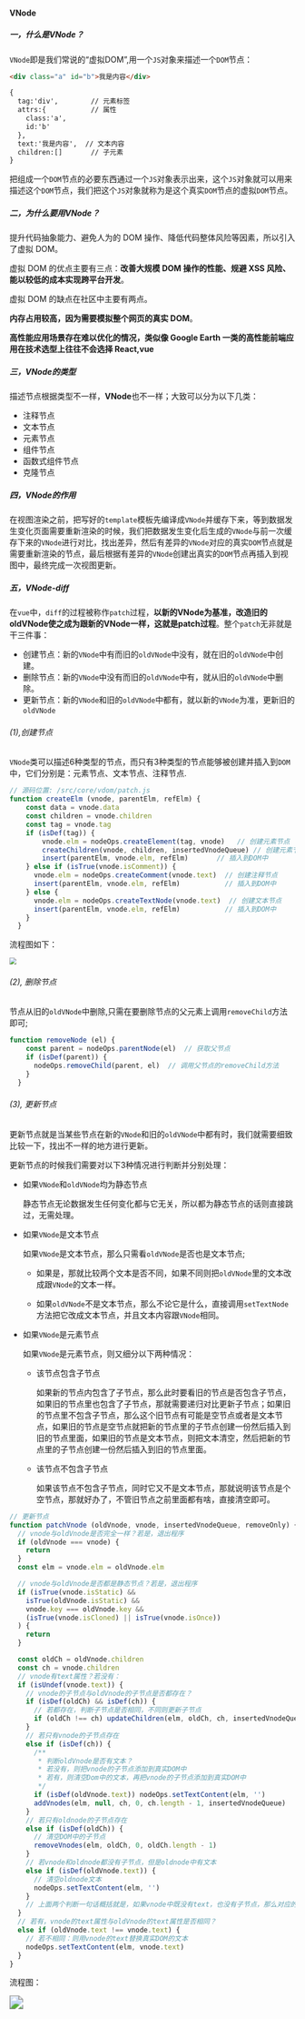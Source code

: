 #### VNode

##### 一，什么是VNode？

`VNode`即是我们常说的“虚拟DOM”,用一个`JS`对象来描述一个`DOM`节点：

```html
<div class="a" id="b">我是内容</div>

{
  tag:'div',        // 元素标签
  attrs:{           // 属性
    class:'a',
    id:'b'
  },
  text:'我是内容',  // 文本内容
  children:[]       // 子元素
}
```

把组成一个`DOM`节点的必要东西通过一个`JS`对象表示出来，这个`JS`对象就可以用来描述这个`DOM`节点，我们把这个`JS`对象就称为是这个真实`DOM`节点的虚拟`DOM`节点。

##### 二，为什么要用VNode？

提升代码抽象能力、避免人为的 DOM 操作、降低代码整体风险等因素，所以引入了虚拟 DOM。

虚拟 DOM 的优点主要有三点：**改善大规模 DOM 操作的性能、规避 XSS 风险、能以较低的成本实现跨平台开发**。

虚拟 DOM 的缺点在社区中主要有两点。

**内存占用较高，因为需要模拟整个网页的真实 DOM**。

**高性能应用场景存在难以优化的情况，类似像 Google Earth 一类的高性能前端应用在技术选型上往往不会选择 React,vue**



##### 三，VNode的类型

描述节点根据类型不一样，**VNode**也不一样；大致可以分为以下几类：

- 注释节点
- 文本节点
- 元素节点
- 组件节点
- 函数式组件节点
- 克隆节点

##### 四，VNode的作用

在视图渲染之前，把写好的`template`模板先编译成`VNode`并缓存下来，等到数据发生变化页面需要重新渲染的时候，我们把数据发生变化后生成的`VNode`与前一次缓存下来的`VNode`进行对比，找出差异，然后有差异的`VNode`对应的真实`DOM`节点就是需要重新渲染的节点，最后根据有差异的`VNode`创建出真实的`DOM`节点再插入到视图中，最终完成一次视图更新。

##### 五，VNode-diff

在`vue`中，`diff`的过程被称作`patch`过程，**以新的VNode为基准，改造旧的oldVNode使之成为跟新的VNode一样，这就是patch过程**。整个`patch`无非就是干三件事：

- 创建节点：新的`VNode`中有而旧的`oldVNode`中没有，就在旧的`oldVNode`中创建。
- 删除节点：新的`VNode`中没有而旧的`oldVNode`中有，就从旧的`oldVNode`中删除。
- 更新节点：新的`VNode`和旧的`oldVNode`中都有，就以新的`VNode`为准，更新旧的`oldVNode`

###### (1),创建节点

`VNode`类可以描述6种类型的节点，而只有3种类型的节点能够被创建并插入到`DOM`中，它们分别是：元素节点、文本节点、注释节点.

```js
// 源码位置: /src/core/vdom/patch.js
function createElm (vnode, parentElm, refElm) {
    const data = vnode.data
    const children = vnode.children
    const tag = vnode.tag
    if (isDef(tag)) {
      	vnode.elm = nodeOps.createElement(tag, vnode)   // 创建元素节点
        createChildren(vnode, children, insertedVnodeQueue) // 创建元素节点的子节点
        insert(parentElm, vnode.elm, refElm)       // 插入到DOM中
    } else if (isTrue(vnode.isComment)) {
      vnode.elm = nodeOps.createComment(vnode.text)  // 创建注释节点
      insert(parentElm, vnode.elm, refElm)           // 插入到DOM中
    } else {
      vnode.elm = nodeOps.createTextNode(vnode.text)  // 创建文本节点
      insert(parentElm, vnode.elm, refElm)           // 插入到DOM中
    }
  }
```

流程图如下：

<img src="D:\work\gitRespository\note\vue\img\vnode创建节点.png" style="zoom:75%;" />

###### (2), 删除节点

节点从旧的`oldVNode`中删除,只需在要删除节点的父元素上调用`removeChild`方法即可;

```js
function removeNode (el) {
    const parent = nodeOps.parentNode(el)  // 获取父节点
    if (isDef(parent)) {
      nodeOps.removeChild(parent, el)  // 调用父节点的removeChild方法
    }
  }
```

###### (3), 更新节点

更新节点就是当某些节点在新的`VNode`和旧的`oldVNode`中都有时，我们就需要细致比较一下，找出不一样的地方进行更新。

更新节点的时候我们需要对以下3种情况进行判断并分别处理：

* 如果`VNode`和`oldVNode`均为静态节点

  静态节点无论数据发生任何变化都与它无关，所以都为静态节点的话则直接跳过，无需处理。

* 如果`VNode`是文本节点

  如果`VNode`是文本节点，那么只需看`oldVNode`是否也是文本节点;

  * 如果是，那就比较两个文本是否不同，如果不同则把`oldVNode`里的文本改成跟`VNode`的文本一样。

  * 如果`oldVNode`不是文本节点，那么不论它是什么，直接调用`setTextNode`方法把它改成文本节点，并且文本内容跟`VNode`相同。

* 如果`VNode`是元素节点

  如果`VNode`是元素节点，则又细分以下两种情况：

  - 该节点包含子节点

    如果新的节点内包含了子节点，那么此时要看旧的节点是否包含子节点，如果旧的节点里也包含了子节点，那就需要递归对比更新子节点；如果旧的节点里不包含子节点，那么这个旧节点有可能是空节点或者是文本节点，如果旧的节点是空节点就把新的节点里的子节点创建一份然后插入到旧的节点里面，如果旧的节点是文本节点，则把文本清空，然后把新的节点里的子节点创建一份然后插入到旧的节点里面。

  - 该节点不包含子节点

    如果该节点不包含子节点，同时它又不是文本节点，那就说明该节点是个空节点，那就好办了，不管旧节点之前里面都有啥，直接清空即可。

```js
// 更新节点
function patchVnode (oldVnode, vnode, insertedVnodeQueue, removeOnly) {
  // vnode与oldVnode是否完全一样？若是，退出程序
  if (oldVnode === vnode) {
    return
  }
  const elm = vnode.elm = oldVnode.elm

  // vnode与oldVnode是否都是静态节点？若是，退出程序
  if (isTrue(vnode.isStatic) &&
    isTrue(oldVnode.isStatic) &&
    vnode.key === oldVnode.key &&
    (isTrue(vnode.isCloned) || isTrue(vnode.isOnce))
  ) {
    return
  }

  const oldCh = oldVnode.children
  const ch = vnode.children
  // vnode有text属性？若没有：
  if (isUndef(vnode.text)) {
    // vnode的子节点与oldVnode的子节点是否都存在？
    if (isDef(oldCh) && isDef(ch)) {
      // 若都存在，判断子节点是否相同，不同则更新子节点
      if (oldCh !== ch) updateChildren(elm, oldCh, ch, insertedVnodeQueue, removeOnly)
    }
    // 若只有vnode的子节点存在
    else if (isDef(ch)) {
      /**
       * 判断oldVnode是否有文本？
       * 若没有，则把vnode的子节点添加到真实DOM中
       * 若有，则清空Dom中的文本，再把vnode的子节点添加到真实DOM中
       */
      if (isDef(oldVnode.text)) nodeOps.setTextContent(elm, '')
      addVnodes(elm, null, ch, 0, ch.length - 1, insertedVnodeQueue)
    }
    // 若只有oldnode的子节点存在
    else if (isDef(oldCh)) {
      // 清空DOM中的子节点
      removeVnodes(elm, oldCh, 0, oldCh.length - 1)
    }
    // 若vnode和oldnode都没有子节点，但是oldnode中有文本
    else if (isDef(oldVnode.text)) {
      // 清空oldnode文本
      nodeOps.setTextContent(elm, '')
    }
    // 上面两个判断一句话概括就是，如果vnode中既没有text，也没有子节点，那么对应的oldnode中有什么就清空什么
  }
  // 若有，vnode的text属性与oldVnode的text属性是否相同？
  else if (oldVnode.text !== vnode.text) {
    // 若不相同：则用vnode的text替换真实DOM的文本
    nodeOps.setTextContent(elm, vnode.text)
  }
}
```

流程图：

<img src="D:\work\gitRespository\note\vue\img\vnode更新节点.png" style="zoom: 150%;" />



